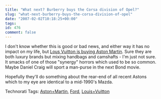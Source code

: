 ```yaml
---
title: "What next? Burberry buys the Corsa division of Opel?"
slug: "what-next-burberry-buys-the-corsa-division-of-opel"
date: "2007-02-02T10:18:25+00:00"
tags:
id: 476
comment: false
---
```


I don't know whether this is good or bad news, and either way it has no impact on my life, but [Lous Vuitton is buying Aston Martin](http://www.autoblog.com/2007/02/01/scoop-louis-vuitton-buys-aston-martin/). Sure they are both luxury brands but mixing handbags and camshafts - I'm just not sure. It smacks of one of those "synergy" horrors which used to be so common.  Maybe Daniel Craig will sport a man-purse in the next Bond movie.

Hopefully they'll do something about the rear-end of all recent Astons which to my eye are identical to a mid-1990's Mazda.

<span class="technoratitag">Technorati Tags: [Aston+Martin](http://www.technorati.com/tags/Aston+Martin), [Ford](http://www.technorati.com/tags/Ford), [Louis+Vuitton](http://www.technorati.com/tags/Louis+Vuitton)</span>
